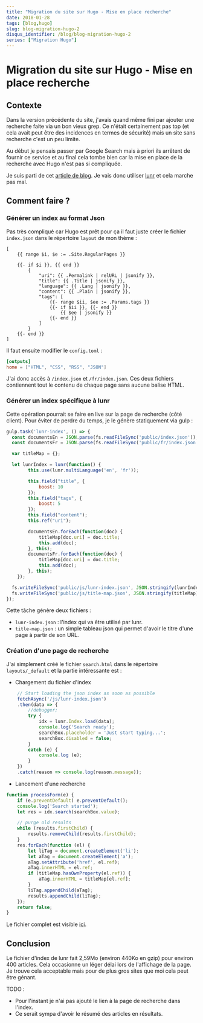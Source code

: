 ```yaml
---
title: "Migration du site sur Hugo - Mise en place recherche"
date: 2018-01-28
tags: [blog,hugo]
slug: blog-migration-hugo-2
disqus_identifier: /blog/blog-migration-hugo-2
series: ["Migration Hugo"]
---
```

# Migration du site sur Hugo - Mise en place recherche

## Contexte

Dans la version précédente du site, j'avais quand même fini par ajouter une recherche faite via un bon vieux grep.
Ce n'était certainement pas top (et cela avait peut être des incidences en termes de sécurité) mais un site sans recherche c'est un peu limite.

Au début je pensais passer par Google Search mais à priori ils arrêtent de fournir ce service et au final cela tombe bien car la mise en place de la recherche avec Hugo n'est pas si compliquée.

Je suis parti de cet [article de blog](https://www.marmanold.com/tech/full-text-search-using-hugo--lunr/).
Je vais donc utiliser [lunr](https://lunrjs.com/) et cela marche pas mal.

## Comment faire ?

### Générer un index au format Json

Pas très compliqué car Hugo est prêt pour ça il faut juste créer le fichier `index.json` dans le répertoire `layout` de mon thème :

```
[
    {{ range $i, $e := .Site.RegularPages }}

    {{- if $i }}, {{ end }}
        {
            "uri": {{ .Permalink | relURL | jsonify }},
            "title": {{ .Title | jsonify }},
            "language": {{ .Lang | jsonify }},
            "content": {{ .Plain | jsonify }},
            "tags": [
                {{- range $ii, $ee := .Params.tags }}
                {{- if $ii }}, {{- end }}
                    {{ $ee | jsonify }}
                {{- end }}
            ]
        }
    {{- end }}
]
```

Il faut ensuite modifier le `config.toml` :

```toml
[outputs]
home = ["HTML", "CSS", "RSS", "JSON"]
```

J'ai donc accès à `/index.json` et `/fr/index.json`. Ces deux fichiers contiennent tout le contenu de chaque page sans aucune balise HTML.

### Générer un index spécifique à lunr

Cette opération pourrait se faire en live sur la page de recherche (côté client).
Pour éviter de perdre du temps, je le génère statiquement via gulp :

```js
gulp.task('lunr-index', () => {
  const documentsEn = JSON.parse(fs.readFileSync('public/index.json'));
  const documentsFr = JSON.parse(fs.readFileSync('public/fr/index.json'));

  var titleMap = {};

  let lunrIndex = lunr(function() {
        this.use(lunr.multiLanguage('en', 'fr'));

        this.field("title", {
            boost: 10
        });
        this.field("tags", {
            boost: 5
        });
        this.field("content");
        this.ref("uri");

        documentsEn.forEach(function(doc) {
            titleMap[doc.uri] = doc.title;
            this.add(doc);
        }, this);
        documentsFr.forEach(function(doc) {
            titleMap[doc.uri] = doc.title;
            this.add(doc);
        }, this);
    });

  fs.writeFileSync('public/js/lunr-index.json', JSON.stringify(lunrIndex));
  fs.writeFileSync('public/js/title-map.json', JSON.stringify(titleMap));
});
```

Cette tâche génère deux fichiers :

 * `lunr-index.json` : l'index qui va être utilisé par lunr.
 * `title-map.json` : un simple tableau json qui permet d'avoir le titre d'une page à partir de son URL.

### Création d'une page de recherche

J'ai simplement créé le fichier `search.html` dans le répertoire `layouts/_default` et la partie intéressante est :

* Chargement du fichier d'index

```js
    // Start loading the json index as soon as possible
    fetchAsync('/js/lunr-index.json')
    .then(data => {
        //debugger;
        try {
            idx = lunr.Index.load(data);
            console.log('Search ready');
            searchBox.placeholder = 'Just start typing...';
            searchBox.disabled = false;
        }
        catch (e) {
            console.log (e);
        }
    })
    .catch(reason => console.log(reason.message));
```

* Lancement d'une recherche

```js
function processForm(e) {
    if (e.preventDefault) e.preventDefault();
    console.log('Search started');
    let res = idx.search(searchBox.value);

    // purge old results
    while (results.firstChild) {
        results.removeChild(results.firstChild);
    }
    res.forEach(function (el) {
        let liTag = document.createElement('li');
        let aTag = document.createElement('a');
        aTag.setAttribute('href', el.ref);
        aTag.innerHTML = el.ref;
        if (titleMap.hasOwnProperty(el.ref)) {
            aTag.innerHTML = titleMap[el.ref];
        }
        liTag.appendChild(aTag);
        results.appendChild(liTag);
    });
    return false;
}
```

Le fichier complet est visible [ici](https://github.com/seblucas/www-blog/blob/hugo/themes/cocoa-eh/layouts/_default/search.html).

## Conclusion

Le fichier d'index de lunr fait 2,59Mo (environ 440Ko en gzip) pour environ 400 articles.
Cela occasionne un léger délai lors de l'affichage de la page.
Je trouve cela acceptable mais pour de plus gros sites que moi cela peut être génant.

TODO :
 * Pour l'instant je n'ai pas ajouté le lien à la page de recherche dans l'index.
 * Ce serait sympa d'avoir le résumé des articles en résultats.